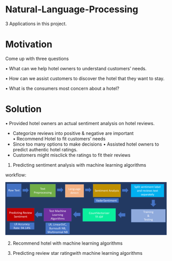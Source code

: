 # Natural-Language-Processing

3 Applications in this project.

# Motivation
Come up with three questions

• What can we help hotel owners to understand customers’ needs. 

• How can we assist customers to discover the hotel that they want to stay. 

• What is the consumers most concern about a hotel?


# Solution
• Provided hotel owners an actual sentiment analysis on hotel reviews. 
  - Categorize reviews into positive & negative are important  
• Recommend Hotel to fit customers’ needs 
  - Since too many options to make decisions 
• Assisted hotel owners to predict authentic hotel ratings. 
  - Customers might misclick the ratings to fit their reviews 


1. Predicting sentiment analysis with machine learning algorithms

workflow:

![](image/sentiment%20analysis.png)

2. Recommend hotel with machine learning algorithms

3. Predicting review star ratingwith machine learning algorithms

